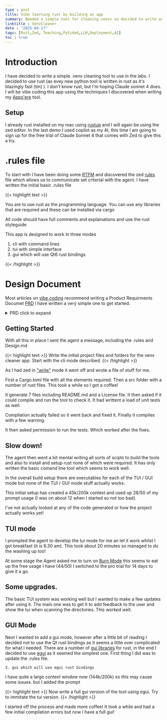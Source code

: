 ```yaml
---
type : post
title: Vibe learning rust by building an app
summary: Needed a simple tool for cleaning venvs so decided to write one in rust using vibe coding
linktitle : VenvCleaner
date : "2025-04-17"
tags: [Rust,Zed, Teaching,PySide6,LLM,Deployment,AI]
toc : true
---
```


# Introduction

I have decided to write a simple .venv cleaning tool to use in the labs. I decided to use rust (as evey new python tool is written in rust as it's blazingly fast (tm) ). I don't know rust, but I'm hoping Claude sonnet 4 does. I will be vibe coding this app using the techniques I discovered when writing my [Apps'ere](https://nccastaff.bournemouth.ac.uk/jmacey/post/AppsEre/AppsEre/) tool.

## Setup

I already rust installed on my mac using [rustup](https://rustup.rs/) and I will again be using the zed editor.  In the last demo I used copilot as my AI, this time I am going to sign up for the free trial of Claude Sonnet 4 that comes with Zed to give this a try.


# .rules file

To start with I have been doing some [RTFM](https://xkcd.com/293/) and discovered the zed [rules](https://zed.dev/docs/ai/rules) file which allows us to communicate set criterial with the agent. I have written the initial basic .rules file

{{< highlight text >}}

You are to use rust as the programming language.
You can use any libraries that are required and these  can be installed via cargo

All code should have full comments and explainations and use the rust styleguide

This app is designed to work in three modes

1. cli with command lines
2. tui with simple interface
3. gui which will use Qt6 rust bindings

{{< /highlight >}}


# Design Document

Most articles on [vibe coding](https://zapier.com/blog/how-to-vibe-code/#prd) recommend writing a Product Requirments Documet [PRD](https://www.productplan.com/glossary/product-requirements-document/) I have written a very simple one to get started.

<details>
<summary>PRD click to expand</summary>

# Venv cleaner

## cli mode

Is an 3 mode application to help manage and clean up .venv folders on mac and linux.

The fist mode is cli, this allows the user to run the tool venv_cleaner [dir] with the following command lines

-r recurse and search from the current directory
-f force always delete

The tool will search for a .venv in the current folder or one passed and prompt the user if found if it should be deleted. If yes then the .venv folder will be removed. If the -r or -f flags are used

-q query

will recurse the directory passed or current directory and print out the path / and size of the .venv folder. The size should be reported in either Mb or Gb depending upon the size.

## tui

This will use the rust tui library to give a console based application. this is activated using the --tui flag.

It will open the current folder and present a view of each .venv folders found by recursing.

It will display in a list the following information

location  size in bytes last used data created date

There should be the ability to open a new folder , delete the selected .venv in the list as well as order by date of creation

## Gui

This will as the same functionality as the tui version but use a Qt6 based GUI rather than a tui.

</details>


## Getting Started

With all this in place I sent the agent a message, including the .rules and Design.md

{{< highlight text >}}
Write the initial project files and folders for the venv cleaner app. Start with the cli mode described.
{{< /highlight  >}}

As I had zed in ["write"](https://zed.dev/docs/ai/agent-panel#built-in-profiles) mode  it went off and wrote a file of stuff for me.

First a Cargo.toml file with all the elements required. Then a src folder with a number of rust files. This took a while so I got a coffee!

It generate 7 files including README.md and a License file. It then asked if it could compile and run the tool to check it. It had writtent a load of unit tests as well.

Compilation actually failed so it went back and fixed it. Finally it compiles with a few warning.

It then asked permission to run the tests. Which worked after the fixes.

## Slow down!

The agent then went a bit mental writing all sorts of scipts to build  the tools and also to install and setup rust none of which were required. It has only written the basic comand line tool which seems to work well.

In the overall build setup there are executables for each of the TUI / GUI mode but none of the TUI / GUI mode stuff actually works.

This initial setup has created a 45k/200k context and used up 28/50 of my prompt usage (I was on about 12 when I started so not too bad).

I've not actually looked at any of the code generated or how the project actually works yet!

## TUI mode

I prompted the agent to develop the tui mode for me an let it work whilst I got breakfast (it is 6.30 am). This took about 20 minutes so managed to do the washing up too!

At some stage the Agent asked me to turn on [Burn Mode](https://zed.dev/docs/ai/models#burn-mode) this seems to eat up the free usage I have (44/50) I switched to the pro trial for 14 days to give it a go.

## Some upgrades.

The basic TUI system was working well but I wanted to make a few updates after using it. The main one was to get it to add feedback to the user and show the tui when scanning the directories. This worked well.

## GUI Mode

Next I wanted to add a gui mode, however after a little bit of reading I decided not to use the Qt rust bindings as it seems a little over complicated for what I needed. There are a number of [gui libraries](https://simplifycpp.org/?id=a0507) for rust, in the end I decided to use [egui](https://github.com/emilk/egui) as it seemed the simplest one. First thing I did was to update the .rules file.

```
3. gui which will use egui rust bindings
```

I have quite a large context window now (144k/200k) so this may cause some issues. but I added the prompt

{{< highlight text >}}
Now write a full gui version of the tool using egui. Try to immitate the tui version.
{{< /highlight  >}}

I started off the process and made more coffee! It took a while and had a few initial compilation errors but now I have a full gui!
